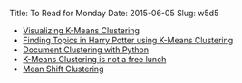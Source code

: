Title: To Read for Monday
Date: 2015-06-05
Slug: w5d5

* [Visualizing K-Means Clustering](http://www.naftaliharris.com/blog/visualizing-k-means-clustering/)
* [Finding Topics in Harry Potter using K-Means Clustering](http://dogdogfish.com/2015/05/11/finding-topics-in-harry-potter-using-k-means-clustering/)
* [Document Clustering with Python](http://brandonrose.org/clustering)
* [K-Means Clustering is not a free lunch](http://varianceexplained.org/r/kmeans-free-lunch/)
* [Mean Shift Clustering](http://spin.atomicobject.com/2015/05/26/mean-shift-clustering/)
